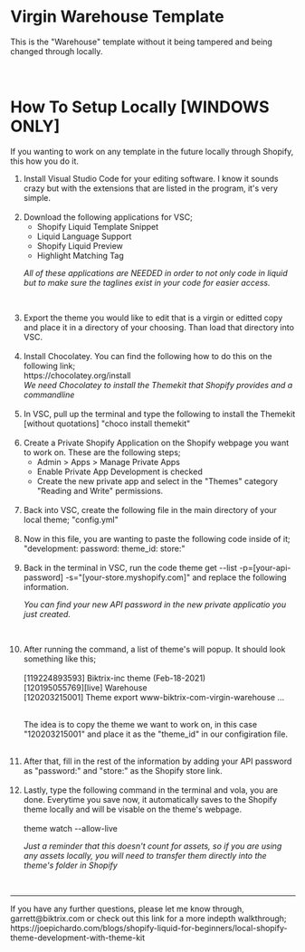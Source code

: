 # Virgin Warehouse Template
This is the "Warehouse" template without it being tampered and being changed through locally. 
<br><br><br>
# How To Setup Locally [WINDOWS ONLY]

If you wanting to work on any template in the future locally through Shopify, this how you do it.

<ol>
<li>Install Visual Studio Code for your editing software. I know it sounds crazy but with the extensions that are listed in the program, it's very simple.</li>
<br>

<li>Download the following applications for VSC;
<ul>
<li>Shopify Liquid Template Snippet</li>
<li>Liquid Language Support</li>
<li>Shopify Liquid Preview</li>
<li>Highlight Matching Tag</li>
</ul>

<i>All of these applications are NEEDED in order to not only code in liquid but to make sure the taglines exist in your code for easier access.</i></li>
<br>

<li>Export the theme you would like to edit that is a virgin or editted copy and place it in a directory of your choosing. Than load that directory into VSC.</li>
<br>

<li>Install Chocolatey. You can find the following how to do this on the following link;<br>
https://chocolatey.org/install
<br>
<i>We need Chocolatey to install the Themekit that Shopify provides and a commandline</i></li>
<br>

<li>In VSC, pull up the terminal and type the following to install the Themekit [without quotations]
"choco install themekit"</li>
<br>

<li>Create a Private Shopify Application on the Shopify webpage you want to work on. These are the following steps;
<ul>
<li>Admin > Apps > Manage Private Apps</li>
<li>Enable Private App Development is checked</li>
<li>Create the new private app and select in the "Themes" category "Reading and Write" permissions.</li>
</ul>
</li>
<br>

<li>Back into VSC, create the following file in the main directory of your local theme;
"config.yml"</li>
<br>

<li>Now in this file, you are wanting to paste the following code inside of it;
"development:
  password: 
  theme_id:
  store:"</li>
<br>

<li>Back in the terminal in VSC, run the code theme get --list -p=[your-api-password] -s="[your-store.myshopify.com]" and replace the following information. 
<br>

<i>You can find your new API password in the new private applicatio you just created.</i></li>
<br>

<li>After running the command, a list of theme's will popup. It should look something like this;</li>
<br>
  [119224893593] Biktrix-inc theme (Feb-18-2021)
  <br>
  [120195055769][live] Warehouse
  <br>
  [120203215001] Theme export  www-biktrix-com-virgin-warehouse ...<br>
  <br>
  
  The idea is to copy the theme we want to work on, in this case "120203215001" and place it as the "theme_id" in our configiration file.
  <br>  <br>
  
  <li>After that, fill in the rest of the information by adding your API password as "password:" and "store:" as the Shopify store link.</li>
  <br>
  
  <li>Lastly, type the following command in the terminal and vola, you are done. Everytime you save now, it automatically saves to the Shopify theme locally and will be visable
  on the theme's webpage.
  <br> <br>
  theme watch --allow-live
  
  <i>Just a reminder that this doesn't count for assets, so if you are using any assets locally, you will need to transfer them directly into the theme's folder in Shopify</i>
</ol>

<br><hr>

<p>If you have any further questions, please let me know through, garrett@biktrix.com or check out this link for a more indepth walkthrough;<br>
https://joepichardo.com/blogs/shopify-liquid-for-beginners/local-shopify-theme-development-with-theme-kit
